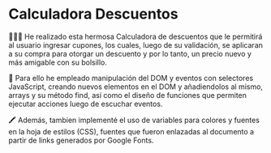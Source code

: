 # Calculadora Descuentos
👩🏽‍🏫 He realizado esta hermosa Calculadora de descuentos que le permitirá al usuario ingresar cupones, los cuales, luego de su validación, se aplicaran a su compra para otorgar un descuento y por lo tanto, un precio nuevo y más amigable con su bolsillo.

🤔 Para ello he empleado manipulación del DOM y eventos con selectores JavaScript, creando nuevos elementos en el DOM y añadiendolos al mismo, arrays y su método find, así como el diseño de funciones que permiten ejecutar acciones luego de escuchar eventos. 

🖍️ Además, tambien implementé el uso de variables para colores y fuentes en la hoja de estilos (CSS), fuentes que fueron enlazadas al documento a partir de links generados por Google Fonts.
